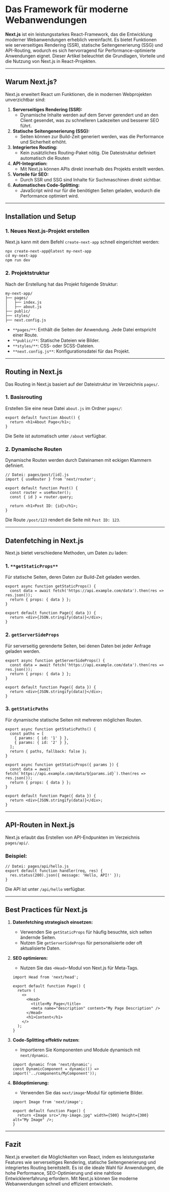 # **Das Framework für moderne Webanwendungen**

**Next.js** ist ein leistungsstarkes React-Framework, das die Entwicklung moderner Webanwendungen erheblich vereinfacht. Es bietet Funktionen wie serverseitiges Rendering (SSR), statische Seitengenerierung (SSG) und API-Routing, wodurch es sich hervorragend für Performance-optimierte Anwendungen eignet. Dieser Artikel beleuchtet die Grundlagen, Vorteile und die Nutzung von Next.js in React-Projekten.

---
## **Warum Next.js?**
Next.js erweitert React um Funktionen, die in modernen Webprojekten unverzichtbar sind:
1. **Serverseitiges Rendering (SSR):**    
    - Dynamische Inhalte werden auf dem Server gerendert und an den Client gesendet, was zu schnelleren Ladezeiten und besserer SEO führt.        
2. **Statische Seitengenerierung (SSG):**    
    - Seiten können zur Build-Zeit generiert werden, was die Performance und Sicherheit erhöht.        
3. **Integriertes Routing:**    
    - Kein zusätzliches Routing-Paket nötig. Die Dateistruktur definiert automatisch die Routen   
4. **API-Integration:**    
    - Mit Next.js können APIs direkt innerhalb des Projekts erstellt werden.        
5. **Vorteile für SEO:**    
    - Durch SSR und SSG sind Inhalte für Suchmaschinen direkt sichtbar.        
6. **Automatisches Code-Splitting:**    
    - JavaScript wird nur für die benötigten Seiten geladen, wodurch die Performance optimiert wird.
        
---
## **Installation und Setup**
### **1. Neues Next.js-Projekt erstellen**
Next.js kann mit dem Befehl `create-next-app` schnell eingerichtet werden:
```
npx create-next-app@latest my-next-app
cd my-next-app
npm run dev
```
### **2. Projektstruktur**
Nach der Erstellung hat das Projekt folgende Struktur:
```
my-next-app/
├── pages/
│   ├── index.js
│   ├── about.js
├── public/
├── styles/
├── next.config.js
```
- `**pages/**`: Enthält die Seiten der Anwendung. Jede Datei entspricht einer Route.    
- `**public/**`: Statische Dateien wie Bilder.    
- `**styles/**`: CSS- oder SCSS-Dateien.    
- `**next.config.js**`: Konfigurationsdatei für das Projekt.
    
---
## **Routing in Next.js**
Das Routing in Next.js basiert auf der Dateistruktur im Verzeichnis `pages/`.
### **1. Basisrouting**
Erstellen Sie eine neue Datei `about.js` im Ordner `pages/`:
```
export default function About() {
  return <h1>About Page</h1>;
}
```
Die Seite ist automatisch unter `/about` verfügbar.
### **2. Dynamische Routen**
Dynamische Routen werden durch Dateinamen mit eckigen Klammern definiert.
```
// Datei: pages/post/[id].js
import { useRouter } from 'next/router';

export default function Post() {
  const router = useRouter();
  const { id } = router.query;

  return <h1>Post ID: {id}</h1>;
}
```
Die Route `/post/123` rendert die Seite mit `Post ID: 123`.

---
## **Datenfetching in Next.js**
Next.js bietet verschiedene Methoden, um Daten zu laden:
### **1.** `**getStaticProps**`
Für statische Seiten, deren Daten zur Build-Zeit geladen werden.
```
export async function getStaticProps() {
  const data = await fetch('https://api.example.com/data').then(res => res.json());
  return { props: { data } };
}

export default function Page({ data }) {
  return <div>{JSON.stringify(data)}</div>;
}
```
### **2.** **`getServerSideProps`**
Für serverseitig gerenderte Seiten, bei denen Daten bei jeder Anfrage geladen werden.
```
export async function getServerSideProps() {
  const data = await fetch('https://api.example.com/data').then(res => res.json());
  return { props: { data } };
}

export default function Page({ data }) {
  return <div>{JSON.stringify(data)}</div>;
}
```
### **3.** **`getStaticPaths`**
Für dynamische statische Seiten mit mehreren möglichen Routen.
```
export async function getStaticPaths() {
  const paths = [
    { params: { id: '1' } },
    { params: { id: '2' } },
  ];
  return { paths, fallback: false };
}

export async function getStaticProps({ params }) {
  const data = await fetch(`https://api.example.com/data/${params.id}`).then(res => res.json());
  return { props: { data } };
}

export default function Page({ data }) {
  return <div>{JSON.stringify(data)}</div>;
}
```
---
## **API-Routen in Next.js**
Next.js erlaubt das Erstellen von API-Endpunkten im Verzeichnis `pages/api/`.
### **Beispiel:**
```
// Datei: pages/api/hello.js
export default function handler(req, res) {
  res.status(200).json({ message: 'Hello, API!' });
}
```
Die API ist unter `/api/hello` verfügbar.

---
## **Best Practices für Next.js**
1. **Datenfetching strategisch einsetzen:**    
    - Verwenden Sie `getStaticProps` für häufig besuchte, sich selten ändernde Seiten.        
    - Nutzen Sie `getServerSideProps` für personalisierte oder oft aktualisierte Daten.        
2. **SEO optimieren:**    
    - Nutzen Sie das `<Head>`-Modul von Next.js für Meta-Tags.
            
    ```
    import Head from 'next/head';
    
    export default function Page() {
      return (
        <>
          <Head>
            <title>My Page</title>
            <meta name="description" content="My Page Description" />
          </Head>
          <h1>Content</h1>
        </>
      );
    }
    ```    
3. **Code-Splitting effektiv nutzen:**    
    - Importieren Sie Komponenten und Module dynamisch mit `next/dynamic`.
            
    ```
    import dynamic from 'next/dynamic';    
    const DynamicComponent = dynamic(() => import('../components/MyComponent'));
    ```    
4. **Bildoptimierung:**    
    - Verwenden Sie das `next/image`-Modul für optimierte Bilder.
            
    ```
    import Image from 'next/image';
    
    export default function Page() {
      return <Image src="/my-image.jpg" width={500} height={300} alt="My Image" />;
    }
    ```    

---
## **Fazit**
Next.js erweitert die Möglichkeiten von React, indem es leistungsstarke Features wie serverseitiges Rendering, statische Seitengenerierung und integriertes Routing bereitstellt. Es ist die ideale Wahl für Anwendungen, die hohe Performance, SEO-Optimierung und eine nahtlose Entwicklererfahrung erfordern. Mit Next.js können Sie moderne Webanwendungen schnell und effizient entwickeln.